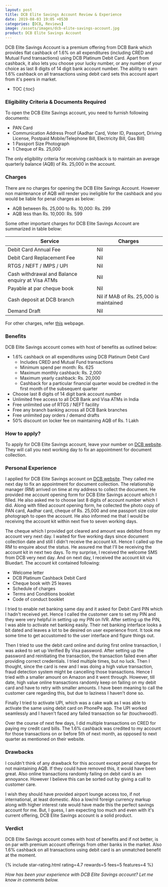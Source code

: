 ```yaml
---
layout: post
title: DCB Elite Savings Account Review & Experience
date: 2019-08-03 19:05 +0530
categories: [DCB, Reviews]
image: /assets/images/dcb-elite-savings-account.jpg
product: DCB Elite Savings Account
---
```


DCB Elite Savings Account is a premium offering from DCB Bank which provides flat cashback of 1.6% on all expenditures (including CRED and Mutual Fund transactions) using DCB Platinum Debit Card. Apart from cashback, it also lets you choose your lucky number, or any number of your choice as last 8 digits of 14 digit bank account number. The ability to earn 1.6% cashback on all transactions using debit card sets this account apart from it's peers in market.

* TOC
{:toc}

### Eligibility Criteria & Documents Required

To open the DCB Elite Savings account, you need to furnish following documents:

- PAN Card
- Communication Address Proof (Aadhar Card, Voter ID, Passport, Driving License, Postpaid Mobile/Telephone Bill, Electricity Bill, Gas Bill)
- 1 Passport Size Photograph
- 1 Cheque of Rs. 25,000

The only eligibility criteria for receiving cashback is to maintain an average quarterly balance (AQB) of Rs. 25,000 in the account.

### Charges

There are no charges for opening the DCB Elite Savings Account. However non maintenance of AQB will render you ineligible for the cashback and you would be liable for penal charges as below:

- AQB between Rs. 25,000 to Rs. 10,000: Rs. 299
- AQB less than Rs. 10,000: Rs. 599

Some other important charges for DCB Elite Savings Account are summarized in table below:

<table class="table">
<thead class="thead-dark">
<tr>
	<th scope="col"> Service</th>
	<th scope="col"> Charges</th>
</tr>
</thead>
<tbody>
<tr>
	<td> Debit Card Annual Fee </td>
	<td> Nil </td>
</tr>
<tr>
	<td> Debit Card Replacement Fee </td>
	<td> Nil </td>
</tr>
<tr>
	<td> RTGS / NEFT / IMPS / UPI </td>
	<td> Nil </td>
</tr>
<tr>
	<td> Cash withdrawal and Balance enquiry at Visa ATMs </td>
	<td> Nil </td>
</tr>
<tr>
	<td> Payable at par cheque book </td>
	<td> Nil </td>
</tr>
<tr>
	<td> Cash deposit at DCB branch </td>
	<td> Nil if MAB of Rs. 25,000 is maintained</td>
</tr>
<tr>
	<td> Demand Draft </td>
	<td> Nil </td>
</tr>
</tbody>
</table>

For other charges, refer [this](https://www.dcbbank.com/cms/showpage/page/resident-accounts) webpage.

### Benefits

DCB Elite Savings account comes with host of benefits as outlined below:

- 1.6% cashback on all expenditures using DCB Platinum Debit Card
  - Includes CRED and Mutual Fund transactions
  - Minimum spend per month: Rs. 625
  - Maximum monthly cashback: Rs. 2,000
  - Maximum yearly cashback: Rs. 20,000
  - Cashback for a particular financial quarter would be credited in the first month of the subsequent quarter
- Choose last 8 digits of 14 digit bank account number
- Unlimited free access to all DCB Bank and Visa ATMs in India
- Free unlimited use of RTGS / NEFT facility
- Free any branch banking across all DCB Bank branches
- Free unlimited pay orders / demand drafts
- 50% discount on locker fee on maintaining AQB of Rs. 1 Lakh

### How to apply?

To apply for DCB Elite Savings account, leave your number on [DCB website](https://www.dcbbank.com/lms/leave-your-number). They will call you next working day to fix an appointment for document collection.

### Personal Experience

I applied for DCB Elite Savings account on [DCB website](https://www.dcbbank.com/lms/leave-your-number). They called me next day to fix an appointment for document collection. The relationship manager (RM) arrived on time at my address to collect the document. He provided me account opening form for DCB Elite Savings account which I filled. He also asked me to choose last 8 digits of account number which I did. Along with filled account opening form, he collected the photo copy of PAN card, Aadhar card, cheque of Rs. 25,000 and one passport size color photograph to open the account. He also informed me that I would be receiving the account kit within next five to seven working days.

The cheque which I provided got cleared and amount was debited from my account very next day. I waited for five working days since document collection date and still I didn't receive the account kit. Hence I called up the RM to enquire about the status. He assured me that I'll be receiving the account kit in next two days. To my surprise, I received the welcome SMS from DCB very next day. And on next day, I received the account kit via Bluedart. The account kit contained following:

- Welcome letter
- DCB Platinum Cashback Debit Card
- Cheque book with 25 leaves
- Schedule of charges
- Terms and Conditions booklet
- Code of conduct booklet

I tried to enable net banking same day and it asked for Debit Card PIN which I hadn't received yet. Hence I called the customer care to set my PIN and they were very helpful in setting up my PIN on IVR. After setting up the PIN, I was able to activate net banking easily. Their net banking interface looks a bit dated and leaves a lot to be desired on user experience front. It took me some time to get accustomed to the user interface and figure things out.

Then I tried to use the debit card online and during first online transaction, I was asked to set up Verified By Visa password. After setting up the password and reinitiating the transaction, the transaction failed even after providing correct credentials. I tried multiple times, but no luck. Then I thought, since the card is new and I was doing a high value transaction, fraud detection system might be cancelling those transactions. Hence I tried with a smaller amount on Amazon and it went through. However, till date, high value online transactions randomly keep on failing on my debit card and have to retry with smaller amounts. I have been meaning to call the customer care regarding this, but due to laziness I haven't done so.

Finally I tried to activate UPI, which was a cake walk as I was able to activate the same using debit card on PhonePe app. The UPI worked seamlessly and I haven't faced any failed transaction so far (touchwood!).

Over the course of next few days, I did multiple transactions on CRED for paying my credit card bills. The 1.6% cashback was credited to my account for those transactions on or before 5th of next month, as opposed to next quarter as mentioned on their website.

### Drawbacks

I couldn't think of any drawback for this account except penal charges for not maintaining AQB. If they could have removed this, it would have been great. Also online transactions randomly failing on debit card is an annoyance. However I believe this can be sorted out by giving a call to customer care.

I wish they should have provided airport lounge access too, if not international, at least domestic. Also a low/nil foreign currency markup along with higher interest rate would have made this the perfect savings account for me. But, I guess, I am expecting too much and even with it's current offering, DCB Elite Savings account is a solid product.

### Verdict

DCB Elite Savings account comes with host of benefits and if not better, is on par with premium account offerings from other banks in the market. Also 1.6% cashback on all transactions using debit card is an unmatched benefit at the moment.

{% include star-rating.html rating=4.7 rewards=5 fees=5 features=4 %}

_How has been your experience with DCB Elite Savings account? Let me know in comments below._
